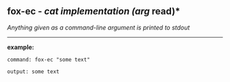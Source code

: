 ‎
=

## fox-ec - *cat implementation (arg* read)*

*Anything given as a command-line argument is printed to stdout*

-------------------------------------------------

**example:**

    command: fox-ec "some text"

    output: some text

